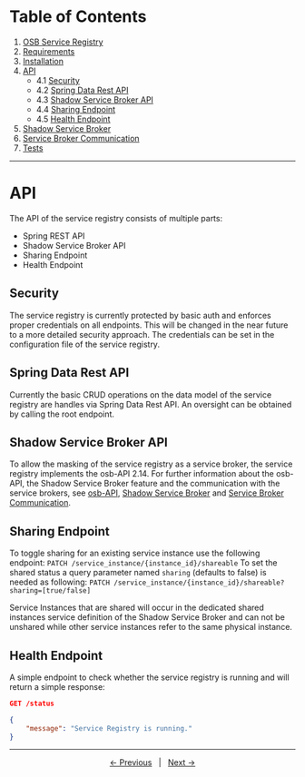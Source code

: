 # Table of Contents
1. [OSB Service Registry](../README.md)
2. [Requirements](./requirements.md)
3. [Installation](./installation.md)
4. [API](#api)
    * 4.1 [Security](#security)
    * 4.2 [Spring Data Rest API](#spring-data-rest-api)
    * 4.3 [Shadow Service Broker API](#shadow-service-broker-api)
    * 4.4 [Sharing Endpoint](#sharing-endpoint)
    * 4.5 [Health Endpoint](#health-endpoint)
5. [Shadow Service Broker](./shadowservicebroker.md)
6. [Service Broker Communication](./servicebrokercommunication.md)
7. [Tests](./tests.md)  
---

# API

The API of the service registry consists of multiple parts:
* Spring REST API
* Shadow Service Broker API
* Sharing Endpoint
* Health Endpoint


## Security

The service registry is currently protected by basic auth and enforces proper credentials on all endpoints. This will be changed in the near future to a more detailed security approach. The credentials can be set in the configuration file of the service registry.

## Spring Data Rest API

Currently the basic CRUD operations on the data model of the service registry are handles via Spring Data Rest API. An oversight can be obtained by calling the root endpoint.

## Shadow Service Broker API

To allow the masking of the service registry as a service broker, the service registry implements the osb-API 2.14. For further information about the osb-API, the Shadow Service Broker feature and the communication with the service brokers, see [osb-API], [Shadow Service Broker] and [Service Broker Communication]. 

## Sharing Endpoint

To toggle sharing for an existing service instance use the following endpoint:
`PATCH /service_instance/{instance_id}/shareable`
To set the shared status a query parameter named `sharing` (defaults to false) is needed as following:
`PATCH /service_instance/{instance_id}/shareable?sharing=[true/false]`

Service Instances that are shared will occur in the dedicated shared instances service definition of the Shadow Service Broker and can not be unshared while other service instances refer to the same physical instance.

## Health Endpoint
A simple endpoint to check whether the service registry is running and will return a simple response:

```json
GET /status

{
    "message": "Service Registry is running."
}
```


---
<p align="center">
    <span ><a href="./installation.md"><- Previous</a></span>
	    <span>&nbsp; | &nbsp;</span> 
    <span><a href="./shadowservicebroker.md">Next -></a></span>
</p>

[osb-API]: https://github.com/openservicebrokerapi/servicebroker
[Shadow Service Broker]: ./shadowservicebroker.md
[Service Broker Communication]: ./servicebrokercommunication.md
